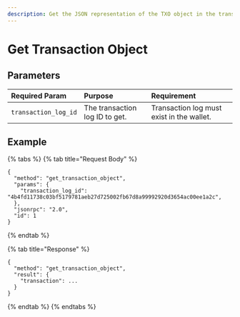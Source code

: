```yaml
---
description: Get the JSON representation of the TXO object in the transaction log.
---
```


# Get Transaction Object

## Parameters

| Required Param | Purpose | Requirement |
| :--- | :--- | :--- |
| `transaction_log_id` | The transaction log ID to get. | Transaction log must exist in the wallet. |

## Example

{% tabs %}
{% tab title="Request Body" %}
```text
{
  "method": "get_transaction_object",
  "params": {
    "transaction_log_id": "4b4fd11738c03bf5179781aeb27d725002fb67d8a99992920d3654ac00ee1a2c",
  },
  "jsonrpc": "2.0",
  "id": 1
}
```
{% endtab %}

{% tab title="Response" %}
```text
{
  "method": "get_transaction_object",
  "result": {
    "transaction": ...
  }
}
```
{% endtab %}
{% endtabs %}

